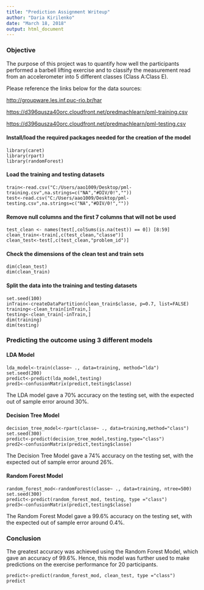 ```yaml
---
title: "Prediction Assignment Writeup"
author: "Daria Kirilenko"
date: "March 18, 2018"
output: html_document
---
```

### Objective

The purpose of this project was to quantify how well the participants performed a barbell lifting exercise and to classify the measurement read from an accelerometer into 5 different classes (Class A:Class E). 


Please reference the links below for the data sources:

http://groupware.les.inf.puc-rio.br/har

https://d396qusza40orc.cloudfront.net/predmachlearn/pml-training.csv

https://d396qusza40orc.cloudfront.net/predmachlearn/pml-testing.csv

#### Install/load the required packages needed for the creation of the model
```{r, echo=TRUE}
library(caret)
library(rpart)
library(randomForest)
```

#### Load the training and testing datasets
```{r, message=FALSE}
train<-read.csv("C:/Users/aao1009/Desktop/pml-training.csv",na.strings=c("NA","#DIV/0!",""))
test<-read.csv("C:/Users/aao1009/Desktop/pml-testing.csv",na.strings=c("NA","#DIV/0!",""))
```

#### Remove null columns and the first 7 columns that will not be used
```{r, echo=TRUE}
test_clean <- names(test[,colSums(is.na(test)) == 0]) [8:59]
clean_train<-train[,c(test_clean,"classe")]
clean_test<-test[,c(test_clean,"problem_id")]
```

#### Check the dimensions of the clean test and train sets
```{r, echo=TRUE}
dim(clean_test)
dim(clean_train)
```

#### Split the data into the training and testing datasets
```{r, echo=TRUE}
set.seed(100)
inTrain<-createDataPartition(clean_train$classe, p=0.7, list=FALSE)
training<-clean_train[inTrain,]
testing<-clean_train[-inTrain,]
dim(training)
dim(testing)
```

### Predicting the outcome using 3 different models

#### LDA Model
```{r, echo=TRUE}
lda_model<-train(classe~ ., data=training, method="lda")
set.seed(200)
predict<-predict(lda_model,testing)
pred1<-confusionMatrix(predict,testing$classe)
```

The LDA model gave a 70% accuracy on the testing set, with the expected out of sample error around 30%.

#### Decision Tree Model
```{r, echo=TRUE}
decision_tree_model<-rpart(classe~ ., data=training,method="class")
set.seed(300)
predict<-predict(decision_tree_model,testing,type="class")
pred2<-confusionMatrix(predict,testing$classe)
```
The Decision Tree Model gave a 74% accuracy on the testing set, with the expected out of sample error around 26%.

#### Random Forest Model
```{r, echo=TRUE}
random_forest_mod<-randomForest(classe~ ., data=training, ntree=500)
set.seed(300)
predict<-predict(random_forest_mod, testing, type ="class")
pred3<-confusionMatrix(predict,testing$classe)
```
The Random Forest Model gave a 99.6% accuracy on the testing set, with the expected out of sample error around 0.4%.

### Conclusion

The greatest accuracy was achieved using the Random Forest Model, which gave an accuracy of 99.6%. Hence, this model was further used to make predictions on the exercise performance for 20 participants.

```{r, echo=TRUE}
predict<-predict(random_forest_mod, clean_test, type ="class")
predict
```
